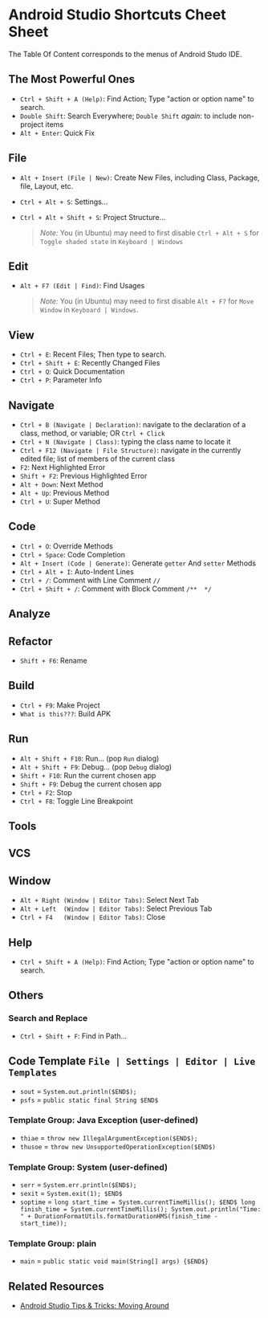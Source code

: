 # Android Studio Shortcuts Cheet Sheet

The Table Of Content corresponds to the menus of Android Studo IDE.

## The Most Powerful Ones

- `Ctrl + Shift + A (Help)`: Find Action; Type "action or option name" to search.
- `Double Shift`: Search Everywhere; `Double Shift` *again*: to include non-project items
- `Alt + Enter`: Quick Fix

## File

- `Alt + Insert (File | New)`: Create New Files, including Class, Package, file, Layout, etc.
- `Ctrl + Alt + S`: Settings...
- `Ctrl + Alt + Shift + S`: Project Structure...

  > *Note:* You (in Ubuntu) may need to first disable `Ctrl + Alt + S` for `Toggle shaded state` in `Keyboard | Windows`

## Edit

- `Alt + F7 (Edit | Find)`: Find Usages

  > *Note:* You (in Ubuntu) may need to first disable `Alt + F7` for `Move Window` in `Keyboard | Windows`.

## View

-  `Ctrl + E`: Recent Files; Then type to search.
-  `Ctrl + Shift + E`: Recently Changed Files
-  `Ctrl + Q`: Quick Documentation
-  `Ctrl + P`: Parameter Info

## Navigate

- `Ctrl + B (Navigate | Declaration)`: navigate to the declaration of a class, method, or variable; OR `Ctrl + Click`
- `Ctrl + N (Navigate | Class)`: typing the class name to locate it
- `Ctrl + F12 (Navigate | File Structure)`: navigate in the currently edited file; list of members of the current class
- `F2`: Next Highlighted Error
- `Shift + F2`: Previous Highlighted Error
- `Alt + Down`: Next Method
- `Alt + Up`: Previous Method
- `Ctrl + U`: Super Method

## Code

- `Ctrl + O`: Override Methods
- `Ctrl + Space`: Code Completion
- `Alt + Insert (Code | Generate)`: Generate `getter` And `setter` Methods
- `Ctrl + Alt + I`: Auto-Indent Lines
- `Ctrl + /`: Comment with Line Comment `//`
- `Ctrl + Shift + /`: Comment with Block Comment `/**  */`

## Analyze

## Refactor

- `Shift + F6`: Rename

## Build

- `Ctrl + F9`: Make Project
- `What is this???`: Build APK

## Run

- `Alt + Shift + F10`: Run... (pop `Run` dialog)
- `Alt + Shift + F9`: Debug... (pop `Debug` dialog)
- `Shift + F10`: Run the current chosen app
- `Shift + F9`: Debug the current chosen app
- `Ctrl + F2`: Stop
- `Ctrl + F8`: Toggle Line Breakpoint

## Tools

## VCS

## Window

- `Alt + Right (Window | Editor Tabs)`: Select Next Tab
- `Alt + Left  (Window | Editor Tabs)`: Select Previous Tab
- `Ctrl + F4   (Window | Editor Tabs)`: Close

## Help

- `Ctrl + Shift + A (Help)`: Find Action; Type "action or option name" to search.

## Others

### Search and Replace

- `Ctrl + Shift + F`: Find in Path...

## Code Template `File | Settings | Editor | Live Templates`

- `sout` = `System.out.println($END$);`
- `psfs` = `public static final String $END$`

### Template Group: Java Exception (user-defined)
- `thiae` = `throw new IllegalArgumentException($END$);`
- `thusoe` = `throw new UnsupportedOperationException($END$)`

### Template Group: System (user-defined)
- `serr` = `System.err.println($END$);`
- `sexit` = `System.exit(1); $END$`
- `soptime` = 
      ```
      long start_time = System.currentTimeMillis();
      $END$
      long finish_time = System.currentTimeMillis();
      System.out.println("Time: " + DurationFormatUtils.formatDurationHMS(finish_time - start_time));
      ```

### Template Group: plain
- `main` = `public static void main(String[] args) {$END$}`

## Related Resources

- [Android Studio Tips & Tricks: Moving Around](http://www.developerphil.com/android-studio-tips-tricks-moving-around/)
